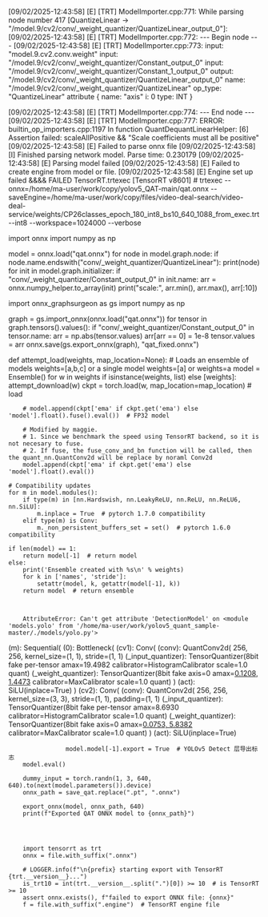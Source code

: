 [09/02/2025-12:43:58] [E] [TRT] ModelImporter.cpp:771: While parsing node number 417 [QuantizeLinear -> "/model.9/cv2/conv/_weight_quantizer/QuantizeLinear_output_0"]:
[09/02/2025-12:43:58] [E] [TRT] ModelImporter.cpp:772: --- Begin node ---
[09/02/2025-12:43:58] [E] [TRT] ModelImporter.cpp:773: input: "model.9.cv2.conv.weight"
input: "/model.9/cv2/conv/_weight_quantizer/Constant_output_0"
input: "/model.9/cv2/conv/_weight_quantizer/Constant_1_output_0"
output: "/model.9/cv2/conv/_weight_quantizer/QuantizeLinear_output_0"
name: "/model.9/cv2/conv/_weight_quantizer/QuantizeLinear"
op_type: "QuantizeLinear"
attribute {
  name: "axis"
  i: 0
  type: INT
}

[09/02/2025-12:43:58] [E] [TRT] ModelImporter.cpp:774: --- End node ---
[09/02/2025-12:43:58] [E] [TRT] ModelImporter.cpp:777: ERROR: builtin_op_importers.cpp:1197 In function QuantDequantLinearHelper:
[6] Assertion failed: scaleAllPositive && "Scale coefficients must all be positive"
[09/02/2025-12:43:58] [E] Failed to parse onnx file
[09/02/2025-12:43:58] [I] Finished parsing network model. Parse time: 0.230179
[09/02/2025-12:43:58] [E] Parsing model failed
[09/02/2025-12:43:58] [E] Failed to create engine from model or file.
[09/02/2025-12:43:58] [E] Engine set up failed
&&&& FAILED TensorRT.trtexec [TensorRT v8601] # trtexec --onnx=/home/ma-user/work/copy/yolov5_QAT-main/qat.onnx --saveEngine=/home/ma-user/work/copy/files/video-deal-search/video-deal-service/weights/CP26classes_epoch_180_int8_bs10_640_1088_from_exec.trt --int8 --workspace=1024000 --verbose







import onnx
import numpy as np

model = onnx.load("qat.onnx")
for node in model.graph.node:
    if node.name.endswith("conv/_weight_quantizer/QuantizeLinear"):
        print(node)
for init in model.graph.initializer:
    if "conv/_weight_quantizer/Constant_output_0" in init.name:
        arr = onnx.numpy_helper.to_array(init)
        print("scale:", arr.min(), arr.max(), arr[:10])









import onnx_graphsurgeon as gs
import numpy as np

graph = gs.import_onnx(onnx.load("qat.onnx"))
for tensor in graph.tensors().values():
    if "conv/_weight_quantizer/Constant_output_0" in tensor.name:
        arr = np.abs(tensor.values)
        arr[arr == 0] = 1e-8
        tensor.values = arr
onnx.save(gs.export_onnx(graph), "qat_fixed.onnx")








def attempt_load(weights, map_location=None):
    # Loads an ensemble of models weights=[a,b,c] or a single model weights=[a] or weights=a
    model = Ensemble()
    for w in weights if isinstance(weights, list) else [weights]:
        attempt_download(w)
        ckpt = torch.load(w, map_location=map_location)  # load

        # model.append(ckpt['ema' if ckpt.get('ema') else 'model'].float().fuse().eval())  # FP32 model

        # Modified by maggie.
        # 1. Since we benchmark the speed using TensorRT backend, so it is not necesary to fuse.
        # 2. If fuse, the fuse_conv_and_bn function will be called, then the quant_nn.QuantConv2d will be replace by noraml Conv2d
        model.append(ckpt['ema' if ckpt.get('ema') else 'model'].float().eval())

    # Compatibility updates
    for m in model.modules():
        if type(m) in [nn.Hardswish, nn.LeakyReLU, nn.ReLU, nn.ReLU6, nn.SiLU]:
            m.inplace = True  # pytorch 1.7.0 compatibility
        elif type(m) is Conv:
            m._non_persistent_buffers_set = set()  # pytorch 1.6.0 compatibility

    if len(model) == 1:
        return model[-1]  # return model
    else:
        print('Ensemble created with %s\n' % weights)
        for k in ['names', 'stride']:
            setattr(model, k, getattr(model[-1], k))
        return model  # return ensemble



        AttributeError: Can't get attribute 'DetectionModel' on <module 'models.yolo' from '/home/ma-user/work/yolov5_quant_sample-master/./models/yolo.py'>







 (m): Sequential(
        (0): Bottleneck(
          (cv1): Conv(
            (conv): QuantConv2d(
              256, 256, kernel_size=(1, 1), stride=(1, 1)
              (_input_quantizer): TensorQuantizer(8bit fake per-tensor amax=19.4982 calibrator=HistogramCalibrator scale=1.0 quant)
              (_weight_quantizer): TensorQuantizer(8bit fake axis=0 amax=[0.1208, 1.4473](256) calibrator=MaxCalibrator scale=1.0 quant)
            )
            (act): SiLU(inplace=True)
          )
          (cv2): Conv(
            (conv): QuantConv2d(
              256, 256, kernel_size=(3, 3), stride=(1, 1), padding=(1, 1)
              (_input_quantizer): TensorQuantizer(8bit fake per-tensor amax=8.6930 calibrator=HistogramCalibrator scale=1.0 quant)
              (_weight_quantizer): TensorQuantizer(8bit fake axis=0 amax=[0.0753, 5.8382](256) calibrator=MaxCalibrator scale=1.0 quant)
            )
            (act): SiLU(inplace=True)        




                    model.model[-1].export = True  # YOLOv5 Detect 层导出标志
        model.eval()
        
        dummy_input = torch.randn(1, 3, 640, 640).to(next(model.parameters()).device)
        onnx_path = save_qat.replace(".pt", ".onnx")

        export_onnx(model, onnx_path, 640)
        print(f"Exported QAT ONNX model to {onnx_path}")     
        



        import tensorrt as trt
        onnx = file.with_suffix(".onnx")

        # LOGGER.info(f"\n{prefix} starting export with TensorRT {trt.__version__}...")
        is_trt10 = int(trt.__version__.split(".")[0]) >= 10  # is TensorRT >= 10
        assert onnx.exists(), f"failed to export ONNX file: {onnx}"
        f = file.with_suffix(".engine")  # TensorRT engine file
